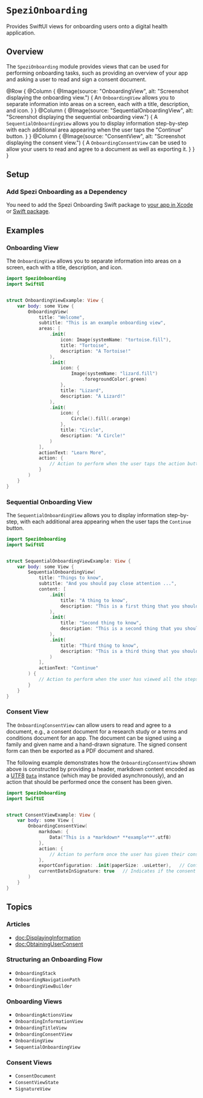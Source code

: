 # ``SpeziOnboarding``

<!--
                  
This source file is part of the Stanford Spezi open-source project

SPDX-FileCopyrightText: 2022 Stanford University and the project authors (see CONTRIBUTORS.md)

SPDX-License-Identifier: MIT
             
-->

Provides SwiftUI views for onboarding users onto a digital health application.

## Overview

The `SpeziOnboarding` module provides views that can be used for performing onboarding tasks, such as providing an overview of your app and asking a user to read and sign a consent document.

@Row {
    @Column {
        @Image(source: "OnboardingView", alt: "Screenshot displaying the onboarding view.") {
            An ``OnboardingView`` allows you to separate information into areas on a screen, each with a title, description, and icon.
        }
    }
    @Column {
        @Image(source: "SequentialOnboardingView", alt: "Screenshot displaying the sequential onboarding view.") {
            A ``SequentialOnboardingView`` allows you to display information step-by-step with each additional area appearing when the user taps the "Continue" button.
        }
    }
    @Column {
        @Image(source: "ConsentView", alt: "Screenshot displaying the consent view.") {
            A ``OnboardingConsentView`` can be used to allow your users to read and agree to a document as well as exporting it.
        }
    }
}


## Setup

### Add Spezi Onboarding as a Dependency

You need to add the Spezi Onboarding Swift package to
[your app in Xcode](https://developer.apple.com/documentation/xcode/adding-package-dependencies-to-your-app#) or
[Swift package](https://developer.apple.com/documentation/xcode/creating-a-standalone-swift-package-with-xcode#Add-a-dependency-on-another-Swift-package).


## Examples

### Onboarding View

The ``OnboardingView`` allows you to separate information into areas on a screen, each with a title, description, and icon.

```swift
import SpeziOnboarding
import SwiftUI


struct OnboardingViewExample: View {
    var body: some View {
        OnboardingView(
            title: "Welcome",
            subtitle: "This is an example onboarding view",
            areas: [
                .init(
                    icon: Image(systemName: "tortoise.fill"), 
                    title: "Tortoise", 
                    description: "A Tortoise!"
                ),
                .init(
                    icon: {
                        Image(systemName: "lizard.fill")
                            .foregroundColor(.green)
                    },
                    title: "Lizard", 
                    description: "A Lizard!"
                ),
                .init(
                    icon: {
                        Circle().fill(.orange)
                    }, 
                    title: "Circle", 
                    description: "A Circle!"
                )
            ],
            actionText: "Learn More",
            action: {
                // Action to perform when the user taps the action button.
            }
        )
    }
}
```


### Sequential Onboarding View

The ``SequentialOnboardingView`` allows you to display information step-by-step, with each additional area appearing when the user taps the `Continue` button.

```swift
import SpeziOnboarding
import SwiftUI


struct SequentialOnboardingViewExample: View {
    var body: some View {
        SequentialOnboardingView(
            title: "Things to know",
            subtitle: "And you should pay close attention ...",
            content: [
                .init(
                    title: "A thing to know", 
                    description: "This is a first thing that you should know; read carefully!"
                ),
                .init(
                    title: "Second thing to know", 
                    description: "This is a second thing that you should know; read carefully!"
                ),
                .init(
                    title: "Third thing to know", 
                    description: "This is a third thing that you should know; read carefully!"
                )
            ],
            actionText: "Continue"
        ) {
            // Action to perform when the user has viewed all the steps
        }
    }
}
```


### Consent View

The ``OnboardingConsentView`` can allow users to read and agree to a document, e.g., a consent document for a research study or a terms and conditions document for an app. The document can be signed using a family and given name and a hand-drawn signature. The signed consent form can then be exported as a PDF document and shared.

The following example demonstrates how the ``OnboardingConsentView`` shown above is constructed by providing a header, markdown content encoded as a [UTF8](https://www.swift.org/blog/utf8-string/) [`Data`](https://developer.apple.com/documentation/foundation/data) instance (which may be provided asynchronously), and an action that should be performed once the consent has been given.

```swift
import SpeziOnboarding
import SwiftUI


struct ConsentViewExample: View {
    var body: some View {
        OnboardingConsentView(
            markdown: {
                Data("This is a *markdown* **example**".utf8)
            },
            action: {
                // Action to perform once the user has given their consent
            },
            exportConfiguration: .init(paperSize: .usLetter),   // Configure the properties of the exported consent form
            currentDateInSignature: true   // Indicates if the consent signature should include the current date.
        )
    }
}
```


## Topics

### Articles

- <doc:DisplayingInformation>
- <doc:ObtainingUserConsent>

### Structuring an Onboarding Flow

- ``OnboardingStack``
- ``OnboardingNavigationPath``
- ``OnboardingViewBuilder``

### Onboarding Views

- ``OnboardingActionsView``
- ``OnboardingInformationView``
- ``OnboardingTitleView``
- ``OnboardingConsentView``
- ``OnboardingView``
- ``SequentialOnboardingView``

### Consent Views

- ``ConsentDocument``
- ``ConsentViewState``
- ``SignatureView``
